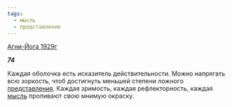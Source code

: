 ```yaml
---
tags:
  - мысль
  - представление
---
```

[Агни-Йога 1929г](https://127.0.0.1:4002/agni/1929)

___74___

Каждая оболочка есть исказитель действительности. Можно напрягать всю зоркость, чтоб достигнуть меньшей степени ложного [представления](../../../tags/#представление). Каждая зримость, каждая рефлекторность, каждая [мысль](../../../tags/#мысль) проливают свою мнимую окраску.